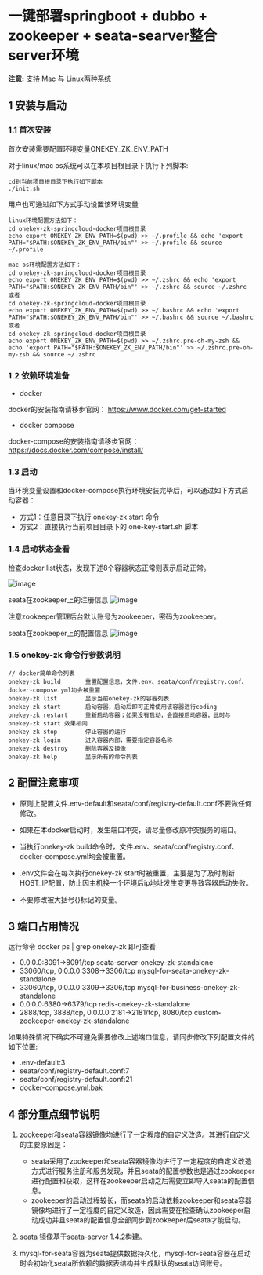 # 一键部署springboot + dubbo + zookeeper + seata-searver整合server环境
**注意:** 支持 Mac 与 Linux两种系统


## 1 安装与启动

### 1.1 首次安装

首次安装需要配置环境变量ONEKEY_ZK_ENV_PATH

对于linux/mac os系统可以在本项目根目录下执行下列脚本:
```
cd到当前项目根目录下执行如下脚本
./init.sh
```

用户也可通过如下方式手动设置该环境变量
```
linux环境配置方法如下：
cd onekey-zk-springcloud-docker项目根目录
echo export ONEKEY_ZK_ENV_PATH=$(pwd) >> ~/.profile && echo 'export PATH="$PATH:$ONEKEY_ZK_ENV_PATH/bin"' >> ~/.profile && source ~/.profile

mac os环境配置方法如下：
cd onekey-zk-springcloud-docker项目根目录
echo export ONEKEY_ZK_ENV_PATH=$(pwd) >> ~/.zshrc && echo 'export PATH="$PATH:$ONEKEY_ZK_ENV_PATH/bin"' >> ~/.zshrc && source ~/.zshrc
或者
cd onekey-zk-springcloud-docker项目根目录
echo export ONEKEY_ZK_ENV_PATH=$(pwd) >> ~/.bashrc && echo 'export PATH="$PATH:$ONEKEY_ZK_ENV_PATH/bin"' >> ~/.bashrc && source ~/.bashrc
或者
cd onekey-zk-springcloud-docker项目根目录
echo export ONEKEY_ZK_ENV_PATH=$(pwd) >> ~/.zshrc.pre-oh-my-zsh && echo 'export PATH="$PATH:$ONEKEY_ZK_ENV_PATH/bin"' >> ~/.zshrc.pre-oh-my-zsh && source ~/.zshrc

```

### 1.2 依赖环境准备
- docker

docker的安装指南请移步官网：
https://www.docker.com/get-started

- docker compose

docker-compose的安装指南请移步官网：
https://docs.docker.com/compose/install/

### 1.3 启动
当环境变量设置和docker-compose执行环境安装完毕后，可以通过如下方式启动容器：
- 方式1：任意目录下执行 onekey-zk start 命令
- 方式2：直接执行当前项目目录下的 one-key-start.sh 脚本

### 1.4 启动状态查看

检查docker list状态，发现下述8个容器状态正常则表示启动正常。

![image](https://user-images.githubusercontent.com/5603342/152224931-e021ec67-401c-45d5-a03e-caed67006ba2.png)

seata在zookeeper上的注册信息
![image](https://user-images.githubusercontent.com/5603342/152242858-158796bc-d3fe-4ad1-b2bf-dda3324d8744.png)

注意zookeeper管理后台默认账号为zookeeper，密码为zookeeper。

seata在zookeeper上的配置信息
![image](https://user-images.githubusercontent.com/5603342/152242665-e5208d92-c69a-49f5-9a37-44c65a4ae676.png)



### 1.5 onekey-zk 命令行参数说明

```
// docker简单命令列表
onekey-zk build       重置配置信息，文件.env、seata/conf/registry.conf、docker-compose.yml均会被重置
onekey-zk list        显示当前onekey-zk的容器列表
onekey-zk start       启动容器，启动后即可正常使用该容器进行coding
onekey-zk restart     重新启动容器；如果没有启动，会直接启动容器，此时与 onekey-zk start 效果相同
onekey-zk stop        停止容器的运行
onekey-zk login       进入容器内部，需要指定容器名称
onekey-zk destroy     删除容器及镜像
onekey-zk help        显示所有的命令列表

```

## 2 配置注意事项

- 原则上配置文件.env-default和seata/conf/registry-default.conf不要做任何修改。

- 如果在本docker启动时，发生端口冲突，请尽量修改原冲突服务的端口。

- 当执行onekey-zk build命令时，文件.env、seata/conf/registry.conf、docker-compose.yml均会被重置。

- .env文件会在每次执行onekey-zk start时被重置，主要是为了及时刷新HOST_IP配置，防止因主机换一个环境后ip地址发生变更导致容器启动失败。

- 不要修改被大括号{}标记的变量。

## 3 端口占用情况
运行命令 docker ps | grep onekey-zk 即可查看
- 0.0.0.0:8091->8091/tcp                                 seata-server-onekey-zk-standalone
- 33060/tcp, 0.0.0.0:3308->3306/tcp                      mysql-for-seata-onekey-zk-standalone
- 33060/tcp, 0.0.0.0:3309->3306/tcp                      mysql-for-business-onekey-zk-standalone
- 0.0.0.0:6380->6379/tcp                                 redis-onekey-zk-standalone
- 2888/tcp, 3888/tcp, 0.0.0.0:2181->2181/tcp, 8080/tcp   custom-zookeeper-onekey-zk-standalone


如果特殊情况下确实不可避免需要修改上述端口信息，请同步修改下列配置文件的如下位置:
- .env-default:3
- seata/conf/registry-default.conf:7
- seata/conf/registry-default.conf:21
- docker-compose.yml.bak

## 4 部分重点细节说明
1. zookeeper和seata容器镜像均进行了一定程度的自定义改造。其进行自定义的主要原因是：
    - seata采用了zookeeper和seata容器镜像均进行了一定程度的自定义改造方式进行服务注册和服务发现，并且seata的配置参数也是通过zookeeper进行配置和获取，这样在zookeeper启动之后需要立即导入seata的配置信息。
    - zookeeper的启动过程较长，而seata的启动依赖zookeeper和seata容器镜像均进行了一定程度的自定义改造，因此需要在检查确认zookeeper启动成功并且seata的配置信息全部同步到zookeeper后seata才能启动。

2. seata 镜像基于seata-server 1.4.2构建。

3. mysql-for-seata容器为seata提供数据持久化，mysql-for-seata容器在启动时会初始化seata所依赖的数据表结构并生成默认的seata访问账号。


